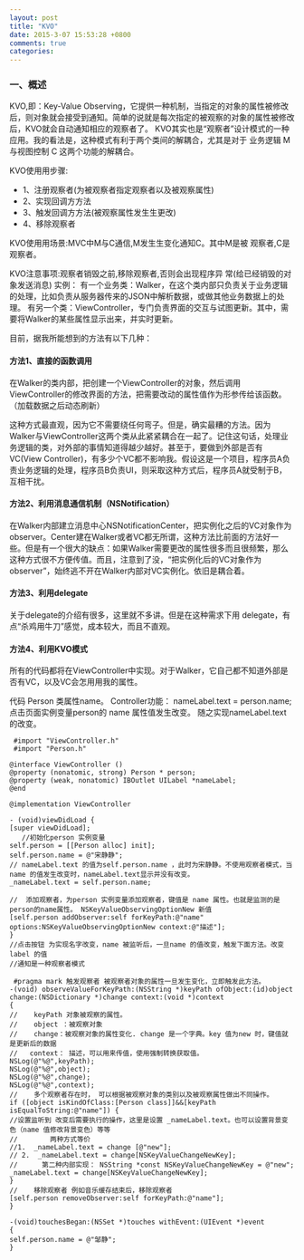 ```yaml
---
layout: post
title: "KVO"
date: 2015-3-07 15:53:28 +0800
comments: true
categories: 
---
```


### 一、概述

KVO,即：Key-Value Observing，它提供一种机制，当指定的对象的属性被修改后，则对象就会接受到通知。简单的说就是每次指定的被观察的对象的属性被修改后，KVO就会自动通知相应的观察者了。 
KVO其实也是“观察者”设计模式的一种应用。我的看法是，这种模式有利于两个类间的解耦合，尤其是对于 业务逻辑 M与视图控制 C 这两个功能的解耦合。


<!--more-->


KVO使⽤用步骤:
- 1、注册观察者(为被观察者指定观察者以及被观察属性)
- 2、实现回调⽅方法
- 3、触发回调⽅方法(被观察属性发⽣生更改)
- 4、移除观察者

KVO使⽤用场景:MVC中M与C通信,M发⽣生变化通知C。其中M是被 
观察者,C是观察者。

KVO注意事项:观察者销毁之前,移除观察者,否则会出现程序异 常(给已经销毁的对象发送消息)
实例： 
有一个业务类：Walker，在这个类内部只负责关于业务逻辑的处理，比如负责从服务器传来的JSON中解析数据，或做其他业务数据上的处理。 
有另一个类：ViewController，专门负责界面的交互与试图更新。其中，需要将Walker的某些属性显示出来，并实时更新。

目前，据我所能想到的方法有以下几种：

#### 方法1、直接的函数调用

在Walker的类内部，把创建一个ViewController的对象，然后调用ViewController的修改界面的方法，把需要改动的属性值作为形参传给该函数。（加载数据之后动态刷新）

这种方式最直观，因为它不需要绕任何弯子。但是，确实最糟的方法。因为Walker与ViewController这两个类从此紧紧耦合在一起了。记住这句话，处理业务逻辑的类，对外部的事情知道得越少越好。甚至于，要做到外部是否有VC(View Controller)，有多少个VC都不影响我。假设这是一个项目，程序员A负责业务逻辑的处理，程序员B负责UI，则采取这种方式后，程序员A就受制于B，互相干扰。

#### 方法2、利用消息通信机制（NSNotification）

在Walker内部建立消息中心NSNotificationCenter，把实例化之后的VC对象作为observer。Center建在Walker或者VC都无所谓，这种方法比前面的方法好一些。但是有一个很大的缺点：如果Walker需要更改的属性很多而且很频繁，那么这种方式很不方便传值。而且，注意到了没，“把实例化后的VC对象作为observer”，始终逃不开在Walker内部对VC实例化。依旧是耦合着。

#### 方法3、利用delegate 
关于delegate的介绍有很多，这里就不多讲。但是在这种需求下用 delegate，有点“杀鸡用牛刀”感觉，成本较大，而且不直观。

#### 方法4、利用KVO模式

所有的代码都将在ViewController中实现。对于Walker，它自己都不知道外部是否有VC，以及VC会怎用用我的属性。

代码 
Person 类属性name。 
Controller功能： 
nameLabel.text = person.name; 
点击页面实例变量person的 name 属性值发生改变。 
随之实现nameLabel.text 的改变。


	 #import "ViewController.h"
	 #import "Person.h"

	@interface ViewController ()
	@property (nonatomic, strong) Person * person;
	@property (weak, nonatomic) IBOutlet UILabel *nameLabel;
	@end

	@implementation ViewController

	- (void)viewDidLoad {
    [super viewDidLoad];
	   //初始化person 实例变量
    self.person = [[Person alloc] init];
    self.person.name = @"宋静静";
    // nameLabel.text 的值为self.person.name ，此时为宋静静。不使用观察者模式，当name 的值发生改变时，nameLabel.text显示并没有改变。
    _nameLabel.text = self.person.name;

	//  添加观察者，为person 实例变量添加观察者，键值是 name 属性。也就是监测的是person的name属性。 NSKeyValueObservingOptionNew 新值
    [self.person addObserver:self forKeyPath:@"name" options:NSKeyValueObservingOptionNew context:@"描述"];
	}
	//点击按钮 为实现名字改变，name 被监听后，一旦name 的值改变，触发下面方法。改变label 的值
	//通知是一种观察者模式

	 #pragma mark 触发观察者 被观察者对象的属性一旦发生变化，立即触发此方法。
	-(void) observeValueForKeyPath:(NSString *)keyPath ofObject:(id)object change:(NSDictionary *)change context:(void *)context
	{
	//    keyPath 对象被观察的属性。
	//    object ：被观察对象
	//    change：被观察对象的属性变化. change 是一个字典。key 值为new 时，键值就是更新后的数据
	//   context： 描述，可以用来传值，使用强制转换获取值。
    NSLog(@"%@",keyPath);
    NSLog(@"%@",object);
    NSLog(@"%@",change);
    NSLog(@"%@",context);
	//    多个观察者存在时， 可以根据被观察对象的类别以及被观察属性做出不同操作。
    if ([object isKindOfClass:[Person class]]&&[keyPath isEqualToString:@"name"]) {
    //设置监听到 改变后需要执行的操作，这里是设置 _nameLabel.text。也可以设置背景变色（name 值修改背景变色）等等
    //        两种方式等价
    //1.  _nameLabel.text = change [@"new"];
    // 2.  _nameLabel.text = change[NSKeyValueChangeNewKey];
    //      第二种内部实现： NSString *const NSKeyValueChangeNewKey = @"new"; _nameLabel.text = change[NSKeyValueChangeNewKey];
    }
	//    移除观察者 例如音乐缓存结束后，移除观察者
    [self.person removeObserver:self forKeyPath:@"name"]; 
	}

	-(void)touchesBegan:(NSSet *)touches withEvent:(UIEvent *)event
	{
    self.person.name = @"邹静";
	}
	
	

	

